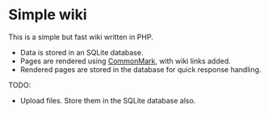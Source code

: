 # Simple wiki

This is a simple but fast wiki written in PHP.

- Data is stored in an SQLite database.
- Pages are rendered using [CommonMark][1], with wiki links added.
- Rendered pages are stored in the database for quick response handling.

TODO:

- Upload files.  Store them in the SQLite database also.

[1]: http://commonmark.org/

